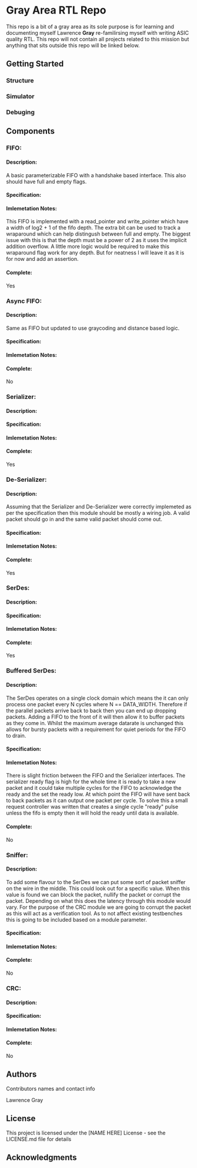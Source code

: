 # Gray Area RTL Repo 

This repo is a bit of a gray area as its sole purpose is for learning and documenting myself Lawrence **Gray** re-familirsing myself with writing ASIC quality RTL. This repo will not contain all projects related to this mission but anything that sits outside this repo will be linked below.

## Getting Started

### Structure 

### Simulator 

### Debuging

## Components 

### FIFO:
#### Description:
A basic parameterizable FIFO with a handshake based interface. This also should have full and empty flags.
#### Specification: 
#### Imlemetation Notes: 
This FIFO is implemented with a read_pointer and write_pointer which have a width of log2 + 1 of the fifo depth. The extra bit can be used to track a wraparound which can help distingush between full and empty. The biggest issue with this is that the depth must be a power of 2 as it uses the implicit addition overflow. A little more logic would be required to make this wraparound flag work for any depth. But for neatness I will leave it as it is for now and add an assertion. 
#### Complete: 
Yes

### Async FIFO: 
#### Description:
Same as FIFO but updated to use graycoding and distance based logic. 
#### Specification: 
#### Imlemetation Notes: 
#### Complete: 
No

### Serializer:
#### Description:
#### Specification: 
#### Imlemetation Notes: 
#### Complete: 
Yes

### De-Serializer:
#### Description:
Assuming that the Serializer and De-Serializer were correctly implemeted as per the specification then this module should be mostly a wiring job. A valid packet should go in and the same valid packet should come out.
#### Specification: 
#### Imlemetation Notes: 
#### Complete: 
Yes 

### SerDes:
#### Description:
#### Specification: 
#### Imlemetation Notes: 
#### Complete: 
Yes

### Buffered SerDes:
#### Description:
The SerDes operates on a single clock domain which means the it can only process one packet every N cycles where N == DATA_WIDTH. Therefore if the parallel packets arrive back to back then you can end up dropping packets. Adding a FIFO to the front of it will then allow it to buffer packets as they come in. Whilst the maximum average datarate is unchanged this allows for bursty packets with a requirement for quiet periods for the FIFO to drain. 
#### Specification: 
#### Imlemetation Notes: 
There is slight friction between the FIFO and the Serializer interfaces. The serializer ready flag is high for the whole time it is ready to take a new packet and it could take multiple cycles for the FIFO to acknowledge the ready and the set the ready low. At which point the FIFO will have sent back to back packets as it can output one packet per cycle. To solve this a small request controller was written that creates a single cycle "ready" pulse unless the fifo is empty then it will hold the ready until data is available.  
#### Complete: 
No

### Sniffer:
#### Description:
To add some flavour to the SerDes we can put some sort of packet sniffer on the wire in the middle. This could look out for a specific value. When this value is found we can block the packet, nullify the packet or corrupt the packet. Depending on what this does the latency through this module would vary. For the purpose of the CRC module we are going to corrupt the packet as this will act as a verification tool. As to not affect existing testbenches this is going to be included based on a module parameter. 
#### Specification: 
#### Imlemetation Notes: 
#### Complete: 
No

### CRC:
#### Description:
#### Specification: 
#### Imlemetation Notes: 
#### Complete: 
No

## Authors

Contributors names and contact info

Lawrence Gray 

## License

This project is licensed under the [NAME HERE] License - see the LICENSE.md file for details

## Acknowledgments

